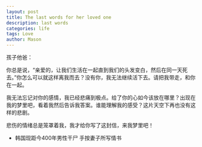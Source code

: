 ```yaml
---
layout: post
title: The last words for her loved one
description: last words
categories: life
tags: Love
author: Mason
---
```


孩子他爸：

你总是说，“亲爱的，让我们生活在一起直到我们的头发变白，然后在同一天死去。”你怎么可以就这样离我而去？没有你，我无法继续活下去。请把我带走，和你在一起。

我无法忘记对你的感情，我已经悲痛到极点。给了你的心如今该放在哪里？出现在我的梦里吧，看着我然后告诉我答案。谁能理解我的感受？这片天空下再也没有这样的悲剧。

悲伤的情绪总是笼罩着我，我才给你写了这封信，来我梦里吧！

- 韩国现距今400年男性干尸 手按妻子所写情书
